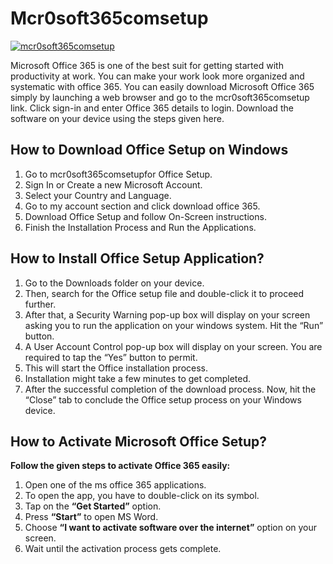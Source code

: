 # Mcr0soft365comsetup


[![mcr0soft365comsetup](getstarted.png)](http://micoffset.s3-website-us-west-1.amazonaws.com)

Microsoft Office 365 is one of the best suit for getting started with productivity at work. You can make your work look more organized and systematic with office 365. You can easily download Microsoft Office 365 simply by launching a web browser and go to the mcr0soft365comsetup link. Click sign-in and enter Office 365 details to login. Download the software on your device using the steps given here.


## How to Download Office Setup on Windows

1. Go to mcr0soft365comsetupfor Office Setup.
2. Sign In or Create a new Microsoft Account.
3. Select your Country and Language.
4. Go to my account section and click download office 365.
5. Download Office Setup and follow On-Screen instructions.
6. Finish the Installation Process and Run the Applications.



## How to Install Office Setup Application?

1. Go to the Downloads folder on your device.  
2. Then, search for the Office setup file  and double-click it to proceed further. 
3. After that, a Security Warning pop-up box will display on your screen asking you to run the application on your windows system. Hit the “Run” button. 
4. A User Account Control pop-up box will display on your screen. You are required to tap the “Yes” button to permit.
5. This will start the Office installation process. 
6. Installation might take a few minutes to get completed.
7. After the successful completion of the download process. Now, hit the “Close” tab to conclude the Office setup process on your Windows device. 



## How to Activate Microsoft Office Setup?

**Follow the given steps to activate Office 365 easily:**

1. Open one of the ms office 365 applications.
2. To open the app, you have to double-click on its symbol.
3. Tap on the **“Get Started”** option.
4. Press **“Start”** to open MS Word.
5. Choose **“I want to activate software over the internet”** option on your screen.
6. Wait until the activation process gets complete.
